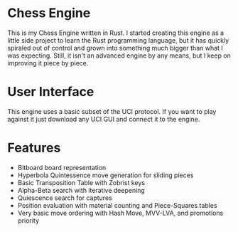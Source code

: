 # Chess Engine 
This is my Chess Engine written in Rust. I started creating this engine as a little side project to learn the Rust programming language, but it has quickly spiraled out of control and grown into something much bigger than what I was expecting. Still, it isn't an advanced engine by any means, but I keep on improving it piece by piece.

# User Interface
This engine uses a basic subset of the UCI protocol. If you want to play against it just download any UCI GUI and connect it to the engine. 

# Features 
- Bitboard board representation
- Hyperbola Quintessence move generation for sliding pieces
- Basic Transposition Table with Zobrist keys
- Alpha-Beta search with iterative deepening
- Quiescence search for captures
- Position evaluation with material counting and Piece-Squares tables
- Very basic move ordering with Hash Move, MVV-LVA, and promotions priority
